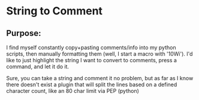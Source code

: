 # String to Comment
## Purpose:
I find myself constantly copy+pasting comments/info into my python scripts, then manually formatting them (well, I start a macro with '10Wi<enter>'). I'd like to just highlight the string I want to convert to comments, press a command, and let it do it.

Sure, you can take a string and comment it no problem, but as far as I know there doesn't exist a plugin that will split the lines based on a defined character count, like an 80 char limit via PEP (python)
